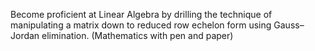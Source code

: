 Become proficient at Linear Algebra by drilling the technique of manipulating a matrix down to reduced row echelon form using Gauss–Jordan elimination.
(Mathematics with pen and paper)
